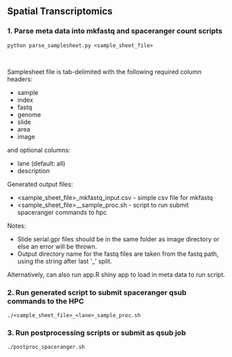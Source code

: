## Spatial Transcriptomics 

### 1. Parse meta data into mkfastq and spaceranger count scripts

```
python parse_samplesheet.py <sample_sheet_file>
```
<br>

Samplesheet file is tab-delimited with the following required column headers:
- sample
- index
- fastq
- genome
- slide
- area
- image

and optional columns:
- lane (default: all)
- description


Generated output files:

- <sample_sheet_file>_mkfastq_input.csv - simple csv file for mkfastq
- <sample_sheet_file>_<lane>_sample_proc.sh - script to run submit spaceranger commands to hpc


Notes:
- Slide serial.gpr files should be in the same folder as image directory or else an error will be thrown.
- Output directory name for the fastq files are taken from the fastq path, using the string after last '_' split.

  
Alternatively, can also run app.R shiny app to load in meta data to run script.


### 2. Run generated script to submit spaceranger qsub commands to the HPC

```
./<sample_sheet_file>_<lane>_sample_proc.sh
```

### 3. Run postprocessing scripts or submit as qsub job

```
./postproc_spaceranger.sh

```
